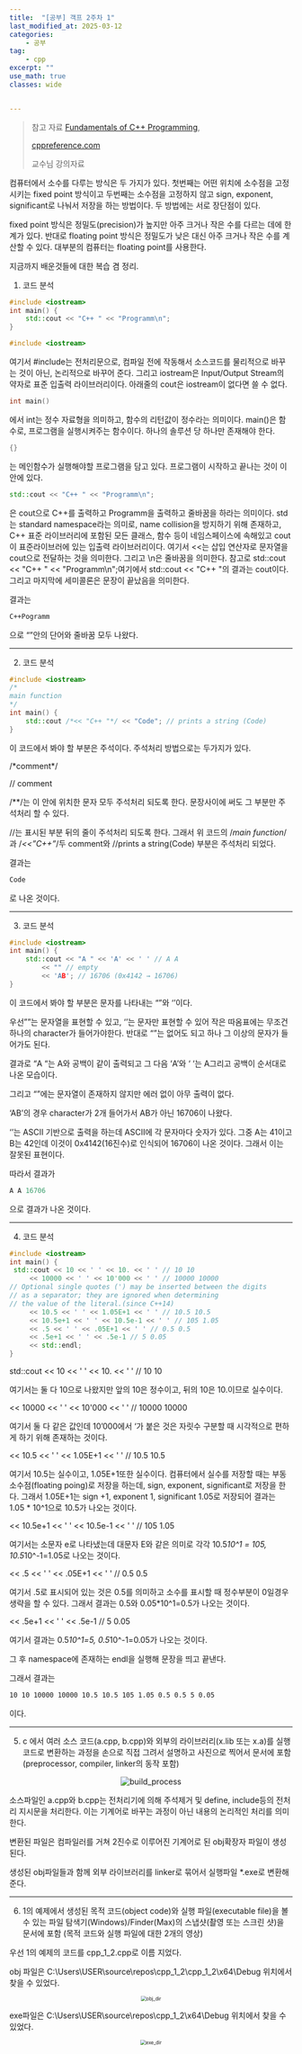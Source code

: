 ```yaml
---
title:  "[공부] 객프 2주차 1"
last_modified_at: 2025-03-12
categories:
    - 공부
tag: 
    - cpp
excerpt: ""
use_math: true
classes: wide


---
```



>참고 자료 [Fundamentals of C++ Programming](https://www.dbooks.org/fundamentals-of-c-programming-1201/), 
>
>[cppreference.com](https://en.cppreference.com/w/)
>
>교수님 강의자료

컴퓨터에서 소수를 다루는 방식은 두 가지가 있다. 첫번째는 어떤 위치에 소수점을 고정시키는 fixed point 방식이고 두번째는 소수점을 고정하지 않고 sign, exponent, significant로 나눠서 저장을 하는 방법이다. 두 방법에는 서로 장단점이 있다.

fixed point 방식은 정밀도(precision)가 높지만 아주 크거나 작은 수를 다르는 데에 한계가 있다. 반대로 floating point 방식은 정밀도가 낮은 대신 아주 크거나 작은 수를 계산할 수 있다. 대부분의 컴퓨터는 floating point를 사용한다. 



지금까지 배운것들에 대한 복습 겸 정리.

1. 코드 분석

```c++
#include <iostream>
int main() {
	std::cout << "C++ " << "Programm\n";
}
```

```c++
#include <iostream>
```

 여기서 #include는 전처리문으로, 컴파일 전에 작동해서 소스코드를 물리적으로 바꾸는 것이 아닌, 논리적으로 바꾸어 준다. 그리고 iostream은 Input/Output Stream의 약자로 표준 입출력 라이브러리이다. 아래줄의 cout은 iostream이 없다면 쓸 수 없다.

```c++
int main()
```

에서 int는 정수 자료형을 의미하고, 함수의 리턴값이 정수라는 의미이다. main()은 함수로, 프로그램을 실행시켜주는 함수이다. 하나의 솔루션 당 하나만 존재해야 한다.

```c++
{}
```

는 메인함수가 실행해야할 프로그램을 담고 있다. 프로그램이 시작하고 끝나는 것이 이 안에 있다.

```c++
std::cout << "C++ " << "Programm\n";
```

은 cout으로 C++를 출력하고 Programm을 출력하고 줄바꿈을 하라는 의미이다. std는 standard namespace라는 의미로, name collision을 방지하기 위해 존재하고, C++ 표준 라이브러리에 포함된 모든 클래스, 함수 등이 네임스페이스에 속해있고 cout이 표준라이브러에 있는 입출력 라이브러리이다. 여기서 <<는 삽입 연산자로 문자열을 cout으로 전달하는 것을 의미한다. 그리고 \n은 줄바꿈을 의미한다. 참고로 std::cout << "C++ " << "Programm\n";여기에서 std::cout << "C++ "의 결과는 cout이다. 그리고 마지막에 세미콜론은 문장이 끝났음을 의미한다.

결과는 

```cmd
C++Pogramm

```

으로 “”안의 단어와 줄바꿈 모두 나왔다.

------

2. 코드 분석

```c++
#include <iostream>
/* 
main function
*/
int main() {
	std::cout /*<< "C++ "*/ << "Code"; // prints a string (Code)
}

```

이 코드에서 봐야 할 부분은 주석이다. 주석처리 방법으로는 두가지가 있다.

/\*comment\*/

// comment

/\*\*/는 이 안에 위치한 문자 모두 주석처리 되도록 한다. 문장사이에 써도 그 부분만 주석처리 할 수 있다.

//는 표시된 부분 뒤의 줄이 주석처리 되도록 한다.
 그래서 위 코드의 /*main function*/과 /*<<”C++”*/두 comment와 //prints a string(Code) 부분은 주석처리 되었다.

결과는 

```cmd
Code
```

로 나온 것이다.

------

3. 코드 분석

```c++
#include <iostream>
int main() {
	std::cout << "A " << 'A' << ' ' // A A
        << "" // empty 
        << 'AB'; // 16706 (0x4142 → 16706)
}

```

이 코드에서 봐야 할 부분은 문자를 나타내는 “”와 ‘’이다.

우선””는 문자열을 표현할 수 있고, ‘’는 문자만 표현할 수 있어 작은 따옴표에는 무조건 하나의 character가 들어가야한다. 반대로 “”는 없어도 되고 하나 그 이상의 문자가 들어가도 된다.

결과로 “A “는 A와 공백이 같이 출력되고 그 다음 ‘A’와 ‘ ‘는 A그리고 공백이 순서대로 나온 모습이다.

그리고 “”에는 문자열이 존재하지 않지만 에러 없이 아무 출력이 없다. 

‘AB’의 경우 character가 2개 들어가서 AB가 아닌 16706이 나왔다. 

‘’는 ASCII 기반으로 출력을 하는데 ASCII에 각 문자마다 숫자가 있다. 그중 A는 41이고 B는 42인데 이것이 0x4142(16진수)로 인식되어 16706이 나온 것이다. 그래서 이는 잘못된 표현이다.

따라서 결과가 

```c++
A A 16706
```

으로 결과가 나온 것이다.

------

4. 코드 분석

```c++
#include <iostream>
int main() {
 std::cout << 10 << ' ' << 10. << ' ' // 10 10
     << 10000 << ' ' << 10'000 << ' ' // 10000 10000
// Optional single quotes (') may be inserted between the digits 
// as a separator; they are ignored when determining 
// the value of the literal.(since C++14)
     << 10.5 << ' ' << 1.05E+1 << ' ' // 10.5 10.5
     << 10.5e+1 << ' ' << 10.5e-1 << ' ' // 105 1.05
     << .5 << ' ' << .05E+1 << ' ' // 0.5 0.5
     << .5e+1 << ' ' << .5e-1 // 5 0.05
     << std::endl;
}

```

std::cout << 10 << ' ' << 10. << ' ' // 10 10

여기서는 둘 다 10으로 나왔지만 앞의 10은 정수이고, 뒤의 10은 10.이므로 실수이다.

<< 10000 << ' ' << 10'000 << ' ' // 10000 10000

여기서 둘 다 같은 값인데 10’000에서 ‘가 붙은 것은 자릿수 구분할 때 시각적으로 편하게 하기 위해 존재하는 것이다.

<< 10.5 << ' ' << 1.05E+1 << ' ' // 10.5 10.5

여기서 10.5는 실수이고, 1.05E+1또한 실수이다. 컴퓨터에서 실수를 저장할 때는 부동소수점(floating poing)로 저장을 하는데, sign, exponent, significant로 저장을 한다. 그래서 1.05E+1는 sign +1, exponent 1, significant 1.05로 저장되어 결과는 1.05 * 10^1으로 10.5가 나오는 것이다.

<< 10.5e+1 << ' ' << 10.5e-1 << ' ' // 105 1.05

여기서는 소문자 e로 나타냈는데 대문자 E와 같은 의미로 각각 10.5*10^1 = 105, 10.5*10^-1=1.05로 나오는 것이다.

<< .5 << ' ' << .05E+1 << ' ' // 0.5 0.5

여기서 .5로 표시되어 있는 것은 0.5를 의미하고 소수를 표시할 때 정수부분이 0일경우 생략을 할 수 있다. 그래서 결과는 0.5와 0.05*10^1=0.5가 나오는 것이다.

<< .5e+1 << ' ' << .5e-1 // 5 0.05

여기서 결과는 0.5*10^1=5, 0.5*10^-1=0.05가 나오는 것이다.

그 후 namespace에 존재하는 endl을 실행해 문장을 띄고 끝낸다.

그래서 결과는 

```cmd
10 10 10000 10000 10.5 10.5 105 1.05 0.5 0.5 5 0.05
```

이다.

------

5. c 에서 여러 소스 코드(a.cpp, b.cpp)와 외부의 라이브러리(x.lib 또는 x.a)를 실행 코드로 변환하는 과정을 손으로 직접 그려서 설명하고 사진으로 찍어서 문서에 포함(preprocessor, compiler, linker의 동작 포함)

<center><img src="../../assets/img/2025-03-12-cpp2-1/build_process.jpg" alt="build_process"/></center>

소스파일인 a.cpp와 b.cpp는 전처리기에 의해 주석제거 및 define, include등의 전처리 지시문을 처리한다. 이는 기계어로 바꾸는 과정이 아닌 내용의 논리적인 처리를 의미한다.

변환된 파일은 컴파일러를 거쳐 2진수로 이루어진 기계어로 된 obj확장자 파일이 생성된다. 

 생성된 obj파일들과 함께 외부 라이브러리를 linker로 묶어서 실행파일 *.exe로 변환해 준다.

------

6. 1의 예제에서 생성된 목적 코드(object code)와 실행 파일(executable file)을 볼 수 있는 파일 탐색기(Windows)/Finder(Max)의 스냅샷(촬영 또는 스크린 샷)을 문서에 포함 (목적 코드와 실행 파일에 대한 2개의 영상)

우선 1의 예제의 코드를 cpp_1_2.cpp로 이름 지었다. 

obj 파일은 C:\Users\USER\source\repos\cpp_1_2\cpp_1_2\x64\Debug 위치에서 찾을 수 있었다. 

<center><img src="../../assets/img/2025-03-12-cpp2-1/obj_dir.png" alt="obj_dir" style="zoom:60%;" /></center>



exe파일은 C:\Users\USER\source\repos\cpp_1_2\x64\Debug 위치에서 찾을 수 있었다.

<center><img src="../../assets/img/2025-03-12-cpp2-1/exe_dir.png" alt="exe_dir" style="zoom:60%;" /></center>

